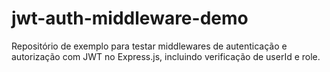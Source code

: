 # jwt-auth-middleware-demo
Repositório de exemplo para testar middlewares de autenticação e autorização com JWT no Express.js, incluindo verificação de userId e role.
